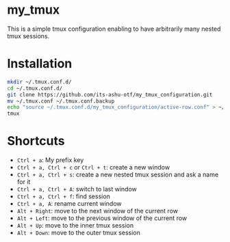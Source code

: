 # my_tmux

This is a simple tmux configuration enabling to have arbitrarily many nested tmux sessions.

# Installation

```bash
mkdir ~/.tmux.conf.d/
cd ~/.tmux.conf.d/
git clone https://github.com/its-ashu-otf/my_tmux_configuration.git
mv ~/.tmux.conf ~/.tmux.conf.backup
echo "source ~/.tmux.conf.d/my_tmux_configuration/active-row.conf" > ~/.tmux.conf
tmux
```


# Shortcuts

* `Ctrl + a`: My prefix key
* `Ctrl + a, Ctrl + c` or `Ctrl + t`: create a new window
* `Ctrl + a, Ctrl + s`: create a new nested tmux session and ask a name for it
* `Ctrl + a, Ctrl + A`: switch to last window
* `Ctrl + a, Ctrl + f`: find session
* `Ctrl + a, A`: rename current window
* `Alt + Right`: move to the next window of the current row
* `Alt + Left`: move to the previous window of the current row
* `Alt + Up`: move to the inner tmux session
* `Alt + Down`: move to the outer tmux session

